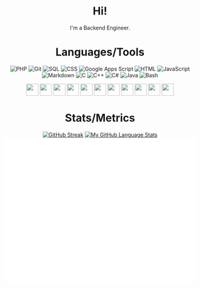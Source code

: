 <div align="center">
<h1>Hi!</h1>
<p>I'm a Backend Engineer.</p>

# Languages/Tools

<a><img alt="PHP" src="https://img.shields.io/badge/PHP-777BB4.svg?logo=php&logoColor=white"></a>
<a><img alt="Git" src="https://img.shields.io/badge/Git-017ACC.svg?logo=git&logoColor=white"></a>
<a><img alt="SQL" src="https://custom-icon-badges.demolab.com/badge/SQL-025E8C.svg?logo=database&logoColor=white"></a>
<a><img alt="CSS" src="https://img.shields.io/badge/CSS-1572B6.svg?logo=css3&logoColor=white"></a>
<a><img alt="Google Apps Script" src="https://custom-icon-badges.demolab.com/badge/Google%20Apps%20Script-02569B.svg?logo=color-swatch&logoColor=white"></a>
<a><img alt="HTML" src="https://img.shields.io/badge/HTML-E34F26.svg?logo=html5&logoColor=white"></a>
<a><img alt="JavaScript" src="https://img.shields.io/badge/JavaScript-F7DF1E.svg?logo=javascript&logoColor=black"></a>
<a><img alt="Markdown" src="https://img.shields.io/badge/Markdown-000000.svg?logo=markdown&logoColor=white"></a>
<a><img alt="C" src="https://custom-icon-badges.demolab.com/badge/C-03599C.svg?logo=c-in-hexagon&logoColor=white"></a>
<a><img alt="C++" src="https://custom-icon-badges.demolab.com/badge/C++-9C033A.svg?logo=cpp2&logoColor=white"></a>
<a><img alt="C#" src="https://custom-icon-badges.demolab.com/badge/C%23-68217A.svg?logo=cs2&logoColor=white"></a>
<a><img alt="Java" src="https://custom-icon-badges.demolab.com/badge/java-69211A.svg?logo=cs2&logoColor=white"></a>
<a><img alt="Bash" src="https://img.shields.io/badge/Bash-121011.svg?logo=gnu-bash&logoColor=white"></a>

<img src="https://cdn.jsdelivr.net/gh/devicons/devicon/icons/postgresql/postgresql-original.svg" width=32 height=32 />
<img src="https://cdn.jsdelivr.net/gh/devicons/devicon/icons/googlecloud/googlecloud-original.svg" width=32 height=32 />
<img src="https://cdn.jsdelivr.net/gh/devicons/devicon/icons/wordpress/wordpress-original.svg" width=32 height=32 />
<img src="https://cdn.jsdelivr.net/gh/devicons/devicon/icons/visualstudio/visualstudio-plain.svg" width=32 height=32 />
<img src="https://cdn.jsdelivr.net/gh/devicons/devicon/icons/docker/docker-original-wordmark.svg" width=32 height=32 />
<img src="https://cdn.jsdelivr.net/gh/devicons/devicon/icons/composer/composer-original.svg" width=32 height=32 />
<img src="https://cdn.jsdelivr.net/gh/devicons/devicon/icons/apache/apache-original-wordmark.svg" width=32 height=32 />
<img src="https://cdn.jsdelivr.net/gh/devicons/devicon/icons/bootstrap/bootstrap-original.svg" width=32 height=32 />
<img src="https://cdn.jsdelivr.net/gh/devicons/devicon/icons/jquery/jquery-original.svg" width=32 height=32 />
<img src="https://cdn.jsdelivr.net/gh/devicons/devicon/icons/mysql/mysql-original.svg" width=32 height=32 />
<img src="https://cdn.jsdelivr.net/gh/devicons/devicon/icons/sqlite/sqlite-original-wordmark.svg" width=32 height=32 />


# Stats/Metrics
[![GitHub Streak](https://github-readme-streak-stats.herokuapp.com?user=uzimasam&theme=tokyonight&date_format=j%20M%5B%20Y%5D&stroke=DD50B5&fire=DD2727&currStreakNum=2DDD76)](https://git.io/streak-stats)
[![My GitHub Language Stats](https://github-readme-stats.vercel.app/api/top-langs/?username=uzimasam&langs_count=5&theme=dark)]()
![Metrics](/github-metrics.svg)
